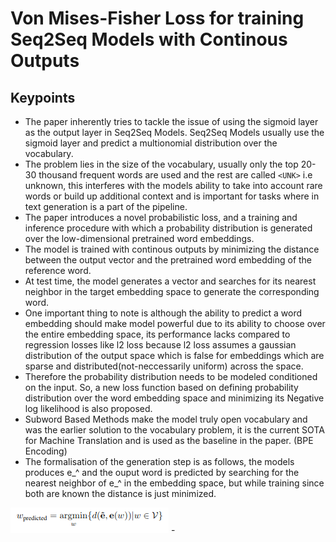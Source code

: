 # Von Mises-Fisher Loss for training Seq2Seq Models with Continous Outputs
## Keypoints
- The paper inherently tries to tackle the issue of using the sigmoid layer as the output layer in Seq2Seq Models. Seq2Seq Models usually use the sigmoid layer and predict a multionomial distribution over the vocabulary.
- The problem lies in the size of the vocabulary, usually only the top 20-30 thousand frequent words are used and the rest are called `<UNK>` i.e unknown, this interferes with the models ability to take into account rare words or build up additional context and is important for tasks where in text generation is a part of the pipeline.
- The paper introduces a novel probabilistic loss, and a training and inference procedure with which a probability distribution is generated over the low-dimensional pretrained word embeddings.
- The model is trained with continous outputs by minimizing the distance between the output vector and the pretrained word embedding of the reference word.
- At test time, the model generates a vector and searches for its nearest neighbor in the target embedding space to generate the corresponding word.
- One important thing to note is although the ability to predict a word embedding should make model powerful due to its ability to choose over the entire embedding space, its performance lacks compared to regression losses like l2 loss because l2 loss assumes a gaussian distribution of the output space which is false for embeddings which are sparse and distributed(not-neccessarily uniform) across the space.
- Therefore the probability distribution needs to be modeled conditioned on the input. So, a new loss function based on defining probability distribution over the word embedding space and minimizing its Negative log likelihood is also proposed.
- Subword Based Methods make the model truly open vocabulary and was the earlier solution to the vocabulary problem, it is the current SOTA for Machine Translation and is used as the baseline in the paper. (BPE Encoding)
- The formalisation of the generation step is as follows, the models produces e_^ and the ouput word is predicted by searching for the nearest neighbor of e_^ in the embedding space, but while training since both are known the distance is just minimized.
<img src='../Images/VMFL.png'>
- 

